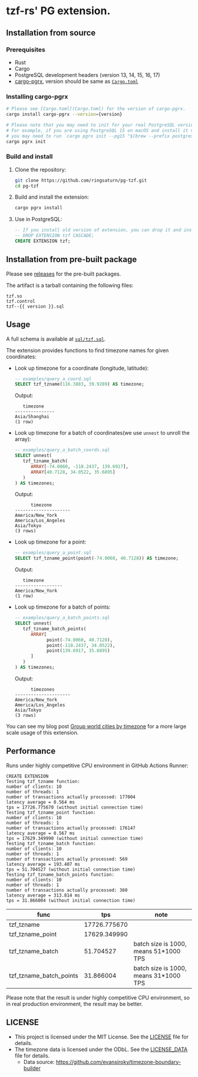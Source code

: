 # tzf-rs' PG extension.

## Installation from source

### Prerequisites

- Rust
- Cargo
- PostgreSQL development headers (version 13, 14, 15, 16, 17)
- [cargo-pgrx](https://github.com/pgcentralfoundation/pgrx), version should be
  same as [`Cargo.toml`](Cargo.toml)

### Installing cargo-pgrx

```bash
# Please see [Cargo.toml](Cargo.toml) for the version of cargo-pgrx.
cargo install cargo-pgrx --version={version}

# Please note that you may need to init for your real PostgreSQL version.
# For example, if you are using PostgreSQL 15 on macOS and install it via Homebrew:
# you may need to run `cargo pgrx init --pg15 "$(brew --prefix postgresql@15)/bin/pg_config"`.
cargo pgrx init
```

### Build and install

1. Clone the repository:
   ```bash
   git clone https://github.com/ringsaturn/pg-tzf.git
   cd pg-tzf
   ```
2. Build and install the extension:
   ```bash
   cargo pgrx install
   ```
3. Use in PostgreSQL:
   ```sql
   -- If you install old version of extension, you can drop it and install the new one.
   -- DROP EXTENSION tzf CASCADE;
   CREATE EXTENSION tzf;
   ```

## Installation from pre-built package

Please see [releases](https://github.com/ringsaturn/pg-tzf/releases) for the
pre-built packages.

The artifact is a tarball containing the following files:

```
tzf.so
tzf.control
tzf--{{ version }}.sql
```

## Usage

A full schema is available at [`sql/tzf.sql`](sql/tzf.sql).

The extension provides functions to find timezone names for given coordinates:

- Look up timezone for a coordinate (longitude, latitude):

  ```sql
  -- examples/query_a_coord.sql
  SELECT tzf_tzname(116.3883, 39.9289) AS timezone;
  ```

  Output:

  ```console
     timezone
  ---------------
  Asia/Shanghai
  (1 row)
  ```

- Look up timezone for a batch of coordinates(we use `unnest` to unroll the
  array):

  ```sql
  -- examples/query_a_batch_coords.sql
  SELECT unnest(
     tzf_tzname_batch(
        ARRAY[-74.0060, -118.2437, 139.6917],
        ARRAY[40.7128, 34.0522, 35.6895]
     )
  ) AS timezones;
  ```

  Output:

  ```console
        timezone
  ---------------------
  America/New_York
  America/Los_Angeles
  Asia/Tokyo
  (3 rows)
  ```

- Look up timezone for a point:

  ```sql
  -- examples/query_a_point.sql
  SELECT tzf_tzname_point(point(-74.0060, 40.7128)) AS timezone;
  ```

  Output:

  ```console
     timezone
  ------------------
  America/New_York
  (1 row)
  ```

- Look up timezone for a batch of points:

  ```sql
  -- examples/query_a_batch_points.sql
  SELECT unnest(
     tzf_tzname_batch_points(
        ARRAY[
              point(-74.0060, 40.7128),
              point(-118.2437, 34.0522),
              point(139.6917, 35.6895)
        ]
     )
  ) AS timezones;
  ```

  Output:

  ```console
        timezones
  ---------------------
  America/New_York
  America/Los_Angeles
  Asia/Tokyo
  (3 rows)
  ```

You can see my blog post
[Group world cities by timezone](https://blog.ringsaturn.me/en/posts/2025-05-04-world-city-group-by-timezone/)
for a more large scale usage of this extension.

## Performance

Runs under highly competitive CPU environment in GitHub Actions Runner:

```console
CREATE EXTENSION
Testing tzf_tzname function:
number of clients: 10
number of threads: 1
number of transactions actually processed: 177004
latency average = 0.564 ms
tps = 17726.775670 (without initial connection time)
Testing tzf_tzname_point function:
number of clients: 10
number of threads: 1
number of transactions actually processed: 176147
latency average = 0.567 ms
tps = 17629.349990 (without initial connection time)
Testing tzf_tzname_batch function:
number of clients: 10
number of threads: 1
number of transactions actually processed: 569
latency average = 193.407 ms
tps = 51.704527 (without initial connection time)
Testing tzf_tzname_batch_points function:
number of clients: 10
number of threads: 1
number of transactions actually processed: 360
latency average = 313.814 ms
tps = 31.866004 (without initial connection time)
```

| func                    | tps          | note                                   |
| ----------------------- | ------------ | -------------------------------------- |
| tzf_tzname              | 17726.775670 |                                        |
| tzf_tzname_point        | 17629.349990 |                                        |
| tzf_tzname_batch        | 51.704527    | batch size is 1000, means 51\*1000 TPS |
| tzf_tzname_batch_points | 31.866004    | batch size is 1000, means 31\*1000 TPS |

Please note that the result is under highly competitive CPU environment, so in
real production environment, the result may be better.

## LICENSE

- This project is licensed under the MIT License. See the [LICENSE](LICENSE)
  file for details.
- The timezone data is licensed under the ODbL. See the
  [LICENSE_DATA](LICENSE_DATA) file for details.
  - Data source: <https://github.com/evansiroky/timezone-boundary-builder>
